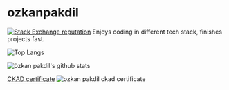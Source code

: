 # ozkanpakdil

[![Stack Exchange reputation](https://img.shields.io/stackexchange/stackoverflow/r/175554.svg)](https://stackoverflow.com/users/175554)
Enjoys coding in different tech stack, finishes projects fast.

![Top Langs](https://user-images.githubusercontent.com/604405/200146018-0d27692a-237a-4d57-afde-0f1f5386b677.png)

![özkan pakdil's github stats](https://github-readme-stats.vercel.app/api?username=ozkanpakdil&show_icons=true&theme=radical)

[CKAD certificate](https://github.com/ozkanpakdil/ozkanpakdil/files/9477123/ozkan-pakdil-5ed7d355-8547-4c8f-b0f1-7ff21a3fcfda-certificate.pdf)
![ozkan pakdil ckad certificate](https://user-images.githubusercontent.com/604405/188120195-db76b88b-33f2-450b-93cf-7cb33ae55223.png)

